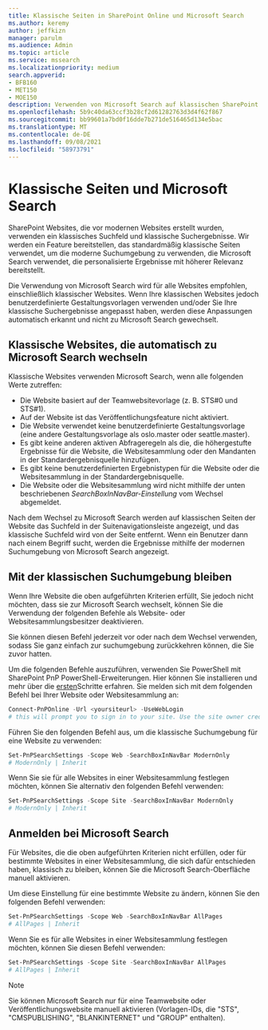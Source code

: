```yaml
---
title: Klassische Seiten in SharePoint Online und Microsoft Search
ms.author: keremy
author: jeffkizn
manager: parulm
ms.audience: Admin
ms.topic: article
ms.service: mssearch
ms.localizationpriority: medium
search.appverid:
- BFB160
- MET150
- MOE150
description: Verwenden von Microsoft Search auf klassischen SharePoint Seiten
ms.openlocfilehash: 5b9c40da63ccf3b28cf2d61282763d3d4f62f867
ms.sourcegitcommit: bb99601a7bd0f16dde7b271de516465d134e5bac
ms.translationtype: MT
ms.contentlocale: de-DE
ms.lasthandoff: 09/08/2021
ms.locfileid: "58973791"
---
```

# <a name="classic-pages-and-microsoft-search"></a>Klassische Seiten und Microsoft Search

SharePoint Websites, die vor modernen Websites erstellt wurden, verwenden ein klassisches Suchfeld und klassische Suchergebnisse. Wir werden ein Feature bereitstellen, das standardmäßig klassische Seiten verwendet, um die moderne Suchumgebung zu verwenden, die Microsoft Search verwendet, die personalisierte Ergebnisse mit höherer Relevanz bereitstellt.

Die Verwendung von Microsoft Search wird für alle Websites empfohlen, einschließlich klassischer Websites. Wenn Ihre klassischen Websites jedoch benutzerdefinierte Gestaltungsvorlagen verwenden und/oder Sie Ihre klassische Suchergebnisse angepasst haben, werden diese Anpassungen automatisch erkannt und nicht zu Microsoft Search gewechselt.

## <a name="classic-sites-that-will-automatically-switch-to-microsoft-search"></a>Klassische Websites, die automatisch zu Microsoft Search wechseln

Klassische Websites verwenden Microsoft Search, wenn alle folgenden Werte zutreffen:

* Die Website basiert auf der Teamwebsitevorlage (z. B. STS#0 und STS#1).
* Auf der Website ist das Veröffentlichungsfeature nicht aktiviert.
* Die Website verwendet keine benutzerdefinierte Gestaltungsvorlage (eine andere Gestaltungsvorlage als oslo.master oder seattle.master).
* Es gibt keine anderen aktiven Abfrageregeln als die, die höhergestufte Ergebnisse für die Website, die Websitesammlung oder den Mandanten in der Standardergebnisquelle hinzufügen.
* Es gibt keine benutzerdefinierten Ergebnistypen für die Website oder die Websitesammlung in der Standardergebnisquelle.
* Die Website oder die Websitesammlung wird nicht mithilfe der unten beschriebenen *SearchBoxInNavBar-Einstellung* vom Wechsel abgemeldet.

Nach dem Wechsel zu Microsoft Search werden auf klassischen Seiten der Website das Suchfeld in der Suitenavigationsleiste angezeigt, und das klassische Suchfeld wird von der Seite entfernt. Wenn ein Benutzer dann nach einem Begriff sucht, werden die Ergebnisse mithilfe der modernen Suchumgebung von Microsoft Search angezeigt.

## <a name="staying-with-the-classic-search-experience"></a>Mit der klassischen Suchumgebung bleiben

Wenn Ihre Website die oben aufgeführten Kriterien erfüllt, Sie jedoch nicht möchten, dass sie zur Microsoft Search wechselt, können Sie die Verwendung der folgenden Befehle als Website- oder Websitesammlungsbesitzer deaktivieren.

Sie können diesen Befehl jederzeit vor oder nach dem Wechsel verwenden, sodass Sie ganz einfach zur suchumgebung zurückkehren können, die Sie zuvor hatten.

Um die folgenden Befehle auszuführen, verwenden Sie PowerShell mit SharePoint PnP PowerShell-Erweiterungen. Hier können Sie installieren und mehr über die [ersten](/powershell/sharepoint/sharepoint-pnp/sharepoint-pnp-cmdlets?view=sharepoint-ps)Schritte erfahren. Sie melden sich mit dem folgenden Befehl bei Ihrer Website oder Websitesammlung an:

```powershell
Connect-PnPOnline -Url <yoursiteurl> -UseWebLogin
# this will prompt you to sign in to your site. Use the site owner credentials.
```

Führen Sie den folgenden Befehl aus, um die klassische Suchumgebung für eine Website zu verwenden:

```powershell
Set-PnPSearchSettings -Scope Web -SearchBoxInNavBar ModernOnly
# ModernOnly | Inherit
```

Wenn Sie sie für alle Websites in einer Websitesammlung festlegen möchten, können Sie alternativ den folgenden Befehl verwenden:

```powershell
Set-PnPSearchSettings -Scope Site -SearchBoxInNavBar ModernOnly
# ModernOnly | Inherit
```

## <a name="opting-into-microsoft-search"></a>Anmelden bei Microsoft Search

Für Websites, die die oben aufgeführten Kriterien nicht erfüllen, oder für bestimmte Websites in einer Websitesammlung, die sich dafür entschieden haben, klassisch zu bleiben, können Sie die Microsoft Search-Oberfläche manuell aktivieren.

Um diese Einstellung für eine bestimmte Website zu ändern, können Sie den folgenden Befehl verwenden:

```powershell
Set-PnPSearchSettings -Scope Web -SearchBoxInNavBar AllPages
# AllPages | Inherit
```

Wenn Sie es für alle Websites in einer Websitesammlung festlegen möchten, können Sie diesen Befehl verwenden:

```powershell
Set-PnPSearchSettings -Scope Site -SearchBoxInNavBar AllPages
# AllPages | Inherit
```

> [!NOTE]
> Sie können Microsoft Search nur für eine Teamwebsite oder Veröffentlichungswebsite manuell aktivieren (Vorlagen-IDs, die "STS", "CMSPUBLISHING", "BLANKINTERNET" und "GROUP" enthalten).